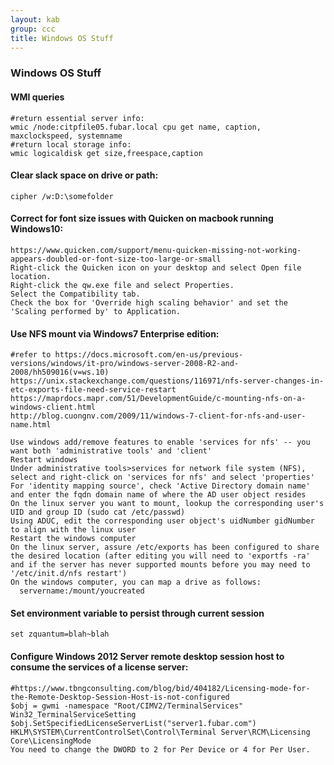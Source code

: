 ```yaml
---
layout: kab
group: ccc
title: Windows OS Stuff
---
```


### Windows OS Stuff

#### WMI queries
```
#return essential server info:
wmic /node:citpfile05.fubar.local cpu get name, caption, maxclockspeed, systemname
#return local storage info:
wmic logicaldisk get size,freespace,caption
```

#### Clear slack space on drive or path:
```
cipher /w:D:\somefolder
```

#### Correct for font size issues with Quicken on macbook running Windows10:
```
https://www.quicken.com/support/menu-quicken-missing-not-working-appears-doubled-or-font-size-too-large-or-small
Right-click the Quicken icon on your desktop and select Open file location.
Right-click the qw.exe file and select Properties.
Select the Compatibility tab.
Check the box for 'Override high scaling behavior' and set the 'Scaling performed by' to Application.
```

#### Use NFS mount via Windows7 Enterprise edition:
```
#refer to https://docs.microsoft.com/en-us/previous-versions/windows/it-pro/windows-server-2008-R2-and-2008/hh509016(v=ws.10)
https://unix.stackexchange.com/questions/116971/nfs-server-changes-in-etc-exports-file-need-service-restart
https://maprdocs.mapr.com/51/DevelopmentGuide/c-mounting-nfs-on-a-windows-client.html
http://blog.cuongnv.com/2009/11/windows-7-client-for-nfs-and-user-name.html

Use windows add/remove features to enable 'services for nfs' -- you want both 'administrative tools' and 'client'
Restart windows
Under administrative tools>services for network file system (NFS), select and right-click on 'services for nfs' and select 'properties'
For 'identity mapping source', check 'Active Directory domain name' and enter the fqdn domain name of where the AD user object resides
On the linux server you want to mount, lookup the corresponding user's UID and group ID (sudo cat /etc/passwd)
Using ADUC, edit the corresponding user object's uidNumber gidNumber to align with the linux user
Restart the windows computer
On the linux server, assure /etc/exports has been configured to share the desired location (after editing you will need to 'exportfs -ra' and if the server has never supported mounts before you may need to '/etc/init.d/nfs restart')
On the windows computer, you can map a drive as follows:
  servername:/mount/youcreated
```

#### Set environment variable to persist through current session
```
set zquantum=blah~blah
```

#### Configure Windows 2012 Server remote desktop session host to consume the services of a license server:
```
#https://www.tbngconsulting.com/blog/bid/404182/Licensing-mode-for-the-Remote-Desktop-Session-Host-is-not-configured
$obj = gwmi -namespace "Root/CIMV2/TerminalServices" Win32_TerminalServiceSetting
$obj.SetSpecifiedLicenseServerList("server1.fubar.com")
HKLM\SYSTEM\CurrentControlSet\Control\Terminal Server\RCM\Licensing Core\LicensingMode
You need to change the DWORD to 2 for Per Device or 4 for Per User.
```

<br/>
<br/>
